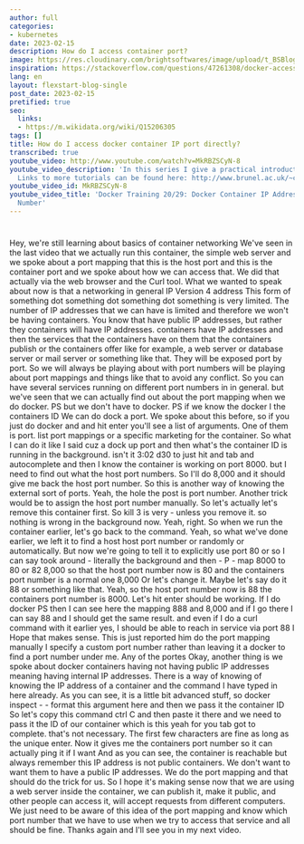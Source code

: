 ```yaml
---
author: full
categories:
- kubernetes
date: 2023-02-15
description: How do I access container port?
image: https://res.cloudinary.com/brightsoftwares/image/upload/t_BSBlogImage/v1655551305/pexels-david-dibert-1117210_mlgt9n.jpg
inspiration: https://stackoverflow.com/questions/47261308/docker-access-container-ip-port-directly
lang: en
layout: flexstart-blog-single
post_date: 2023-02-15
pretified: true
seo:
  links:
  - https://m.wikidata.org/wiki/Q15206305
tags: []
title: How do I access docker container IP port directly?
transcribed: true
youtube_video: http://www.youtube.com/watch?v=MkRBZSCyN-8
youtube_video_description: 'In this series I give a practical introduction to Docker.
  Links to more tutorials can be found here: http://www.brunel.ac.uk/~csstnns.'
youtube_video_id: MkRBZSCyN-8
youtube_video_title: 'Docker Training 20/29: Docker Container IP Address and Port
  Number'
---
```


# 

Hey, we're still learning about basics of container networking We've seen in the last video that we actually run this container, the simple web server and we spoke about a port mapping that this is the host port and this is the container port and we spoke about how we can access that. We did that actually via the web browser and the Curl tool. What we wanted to speak about now is that a networking in general IP Version 4 address This form of something dot something dot something dot something is very limited. The number of IP addresses that we can have is limited and therefore we won't be having containers. You know that have public IP addresses, but rather they containers will have IP addresses. containers have IP addresses and then the services that the containers have on them that the containers publish or the containers offer like for example, a web server or database server or mail server or something like that. They will be exposed port by port. So we will always be playing about with port numbers will be playing about port mappings and things like that to avoid any conflict. So you can have several services running on different port numbers in in general. but we've seen that we can actually find out about the port mapping when we do docker. PS but we don't have to docker. PS if we know the docker I the containers ID We can do dock a port. We spoke about this before, so if you just do docker and and hit enter you'll see a list of arguments. One of them is port. list port mappings or a specific marketing for the container. So what I can do it like I said cuz a dock up port and then what's the container ID is running in the background. isn't it 3:02 d30 to just hit and tab and autocomplete and then I know the container is working on port 8000. but I need to find out what the host port numbers. So I'll do 8,000 and it should give me back the host port number. So this is another way of knowing the external sort of ports. Yeah, the hole the post is port number. Another trick would be to assign the host port number manually. So let's actually let's remove this container first. So kill 3 is very - unless you remove it. so nothing is wrong in the background now. Yeah, right. So when we run the container earlier, let's go back to the command. Yeah, so what we've done earlier, we left it to find a host host port number or randomly or automatically. But now we're going to tell it to explicitly use port 80 or so I can say took around - literally the background and then - P - map 8000 to 80 or 82 8,000 so that the host port number now is 80 and the containers port number is a normal one 8,000 Or let's change it. Maybe let's say do it 88 or something like that. Yeah, so the host port number now is 88 the containers port number is 8000. Let's hit enter should be working. If I do docker PS then I can see here the mapping 888 and 8,000 and if I go there I can say 88 and I should get the same result. and even if I do a curl command with it earlier yes, I should be able to reach in service via port 88 I Hope that makes sense. This is just reported him do the port mapping manually I specify a custom port number rather than leaving it a docker to find a port number under me. Any of the portes Okay, another thing is we spoke about docker containers having not having public IP addresses meaning having internal IP addresses. There is a way of knowing of knowing the IP address of a container and the command I have typed in here already. As you can see, it is a little bit advanced stuff, so docker inspect - - format this argument here and then we pass it the container ID So let's copy this command ctrl C and then paste it there and we need to pass it the ID of our container which is this yeah for you tab got to complete. that's not necessary. The first few characters are fine as long as the unique enter. Now it gives me the containers port number so it can actually ping it if I want And as you can see, the container is reachable but always remember this IP address is not public containers. We don't want to want them to have a public IP addresses. We do the port mapping and that should do the trick for us. So I hope it's making sense now that we are using a web server inside the container, we can publish it, make it public, and other people can access it, will accept requests from different computers. We just need to be aware of this idea of the port mapping and know which port number that we have to use when we try to access that service and all should be fine. Thanks again and I'll see you in my next video.